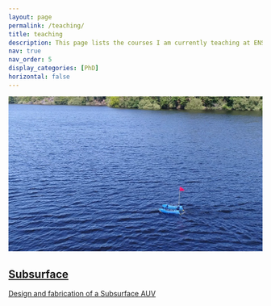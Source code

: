 ```yaml
---
layout: page
permalink: /teaching/
title: teaching
description: This page lists the courses I am currently teaching at ENSTA.
nav: true
nav_order: 5
display_categories: [PhD]
horizontal: false
---
```


<div class="row row-cols-1 row-cols-md-2">

  <div class="col">
    <a href="/teaching/subsurface">
      <div class="card h-100 hoverable">
        <img class="card-img-top" src="/assets/img/blueboat.png" alt="subsurface thumbnail">
        <div class="card-body">
          <h2 class="card-title">Subsurface</h2>
          <p class="card-text">Design and fabrication of a Subsurface AUV</p>
        </div>
      </div>
    </a>
  </div>

</div>
